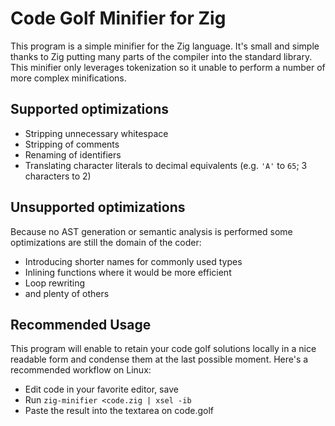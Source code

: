 # Code Golf Minifier for Zig
This program is a simple minifier for the Zig language.  It's small and simple thanks to Zig putting many parts of the compiler into the standard library.  This minifier only leverages tokenization so it unable to perform a number of more complex minifications.

## Supported optimizations

* Stripping unnecessary whitespace
* Stripping of comments
* Renaming of identifiers
* Translating character literals to decimal equivalents (e.g. `'A'` to `65`; 3 characters to 2)

## Unsupported optimizations
Because no AST generation or semantic analysis is performed some optimizations are still the domain of the coder:

* Introducing shorter names for commonly used types
* Inlining functions where it would be more efficient
* Loop rewriting
* and plenty of others

## Recommended Usage
This program will enable to retain your code golf solutions locally in a nice readable form and condense them at the last possible moment.  Here's a recommended workflow on Linux:

* Edit code in your favorite editor, save
* Run `zig-minifier <code.zig | xsel -ib`
* Paste the result into the textarea on code.golf
